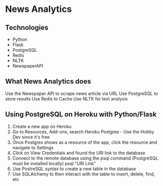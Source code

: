 # News Analytics

## Technologies
- Python
- Flask
- PostgreSQL
- Redis
- NLTK
- NewspaperAPI

## What News Analytics does
Use the Newspaper API to scrape news article via URL
Use PostgreSQL to store results
Use Redis to Cache
Use NLTK for text analysis

## Using PostgreSQL on Heroku with Python/Flask
1. Create a new app on Heroku
2. Go to Resources, Add-ons, search Heroku Postgres - Use the Hobby Dev since it's free
3. Once Postgres shows as a resource of the app, click the resource and navigate to Settings
4. Click on View Credentials and found the URI link to the database
5. Connect to the remote database using the psql command (PostgreSQL must be installed locally) psql "URI Link"
6. Use PostreSQL syntax to create a new table in the database
7. Use SQLAlchemy to then interact with the table to insert, delete, find, etc